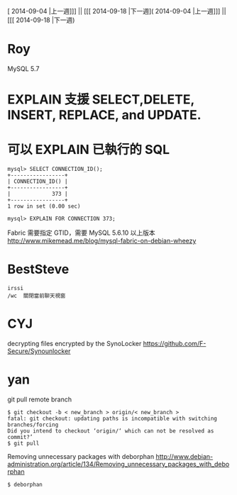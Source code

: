 [ 2014-09-04 |上一週]]] || [[[ 2014-09-18 |下一週]( 2014-09-04 |上一週]]] || [[[ 2014-09-18 |下一週)


# Roy

MySQL 5.7
# EXPLAIN 支援 SELECT,**DELETE, INSERT, REPLACE, and UPDATE.** 
# 可以 EXPLAIN 已執行的 SQL


    mysql> SELECT CONNECTION_ID();
    +-----------------+
    | CONNECTION_ID() |
    +-----------------+
    |             373 |
    +-----------------+
    1 row in set (0.00 sec)
    
    mysql> EXPLAIN FOR CONNECTION 373;


Fabric 需要指定 GTID，需要 MySQL 5.6.10 以上版本
<http://www.mikemead.me/blog/mysql-fabric-on-debian-wheezy>  

# BestSteve



    irssi
    /wc  關閉當前聊天視窗


# CYJ

decrypting files encrypted by the SynoLocker 
<https://github.com/F-Secure/Synounlocker>  


# yan

git pull remote branch

    $ git checkout -b < new_branch > origin/< new_branch >
    fatal: git checkout: updating paths is incompatible with switching branches/forcing
    Did you intend to checkout ‘origin/‘ which can not be resolved as commit?’
    $ git pull


Removing unnecessary packages with deborphan
<http://www.debian-administration.org/article/134/Removing_unnecessary_packages_with_deborphan>  

    $ deborphan
